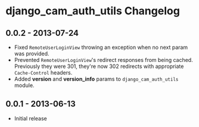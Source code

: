 django_cam_auth_utils Changelog
===============================


0.0.2 - 2013-07-24
------------------
* Fixed `RemoteUserLoginView` throwing an exception when no next param was
  provided.
* Prevented `RemoteUserLoginView`'s redirect responses from being cached.
  Previously they were 301, they're now 302 redirects with appropriate
  `Cache-Control` headers.
* Added __version__ and __version_info__ params to `django_cam_auth_utils`
  module.


0.0.1 - 2013-06-13
------------------
* Initial release
